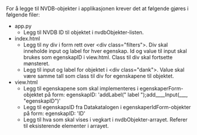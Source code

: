 For å legge til NVDB-objekter i applikasjonen krever det at følgende gjøres i følgende filer:
- app.py
  - Legg til NVDB ID til objektet i nvdbObjekter-listen.
- index.html
  - Legg til ny div i form rett over \<div class="filters"\>. Div skal inneholde input og label for hver egenskap. Id og value til input skal brukes som egenskapID i view.html. Class til div skal fortsette mønsteret.
  - Legg til input og label for objektet i \<div class="dank"\>. Value skal være samme tall som class til div for egenskapene til objektet.
- view.html
  - Legg til egenskapene som skal implementeres i egenskaperForm-objektet på form: egenskapID: 'addLabel(" label ");add____Input(___, "egenskapID")'
  - Legg til egenskapsID fra Datakatalogen i egenskaperIdForm-objekter på form: egenskapID: 'ID'
  - Legg til hva som skal vises i vegkart i nvdbObjekter-arrayet. Referer til eksisterende elementer i arrayet. 
